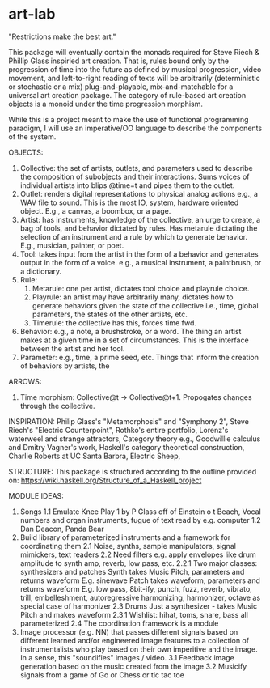 # art-lab

"Restrictions make the best art."

This package will eventually contain the monads required for
    Steve Riech & Phillip Glass inspiried art creation.
    That is, rules bound only by the progression of time
    into the future as defined by musical progression,
    video movement, and left-to-right reading of texts will
    be arbitrarily (deterministic or stochastic or a mix)
    plug-and-playable, mix-and-matchable for a universal
    art creation package. The category of rule-based
    art creation objects is a monoid under the time
    progression morphism.

While this is a project meant to make the use of functional
    programming paradigm, I will use an imperative/OO
    language to describe the components of the system.

OBJECTS:
1. Collective: the set of artists, outlets, and parameters
    used to describe the composition of subobjects and their
    interactions. Sums voices of individual artists into
    blips @time=t and pipes them to the outlet.
2. Outlet: renders digital representations to physical
    analog actions e.g., a WAV file to sound. This is
    the most IO, system, hardware oriented object.
    E.g., a canvas, a boombox, or a page.
3. Artist: has instruments, knowledge of the collective,
    an urge to create, a bag of tools, and behavior 
    dictated by rules. Has metarule dictating the selection
    of an instrument and a rule by which to generate
    behavior. E.g., musician, painter, or poet.
4. Tool: takes input from the artist in the form of a
    behavior and generates output in the form of a voice.
    e.g., a musical instrument, a paintbrush, or a
    dictionary.
5. Rule:
    1. Metarule: one per artist, dictates tool choice 
        and playrule choice.
    2. Playrule: an artist may have arbitrarily many,
        dictates how to generate behaviors given
        the state of the collective i.e., time, global
        parameters, the states of the other artists, etc.
    3. Timerule: the collective has this, forces time fwd.
6. Behavior: e.g., a note, a brushstroke, or a word. The
    thing an artist makes at a given time in a set of
    circumstances. This is the interface between the artist
    and her tool.
7. Parameter: e.g., time, a prime seed, etc. Things that
    inform the creation of behaviors by artists, the

ARROWS:
1. Time morphism: Collective@t -> Collective@t+1.
    Propogates changes through the collective.

INSPIRATION:
Philip Glass's "Metamorphosis" and "Symphony 2",
Steve Riech's "Electric Counterpoint",
Rothko's entire portfolio,
Lorenz's waterweel and strange attractors,
Category theory e.g., Goodwillie calculus and
    Dmitry Vagner's work,
Haskell's category theoretical construction,
Charlie Roberts at UC Santa Barbra,
Electric Sheep,

STRUCTURE:
This package is structured according to the outline provided
    on:
    https://wiki.haskell.org/Structure_of_a_Haskell_project

MODULE IDEAS:
1. Songs
    1.1 Emulate Knee Play 1 by P Glass off of Einstein o t Beach, Vocal numbers
    and organ instruments, fugue of text read by e.g. computer
    1.2 Dan Deacon, Panda Bear
2. Build library of parameterized instruments and a framework for coordinating
   them
    2.1 Noise, synths, sample manipulators, signal mimickers, text readers
    2.2 Need filters e.g. apply envelopes like drum amplitude to synth amp,
    reverb, low pass, etc.
        2.2.1 Two major classes: synthesizers and patches
            Synth takes Music Pitch, parameters and returns waveform
                E.g. sinewave
            Patch takes waveform, parameters and returns waveform
                E.g. low pass, 8bit-ify, punch, fuzz, reverb, vibrato, trill,
                embelleshment, autoregressive harmonizing, harmonizer, octave as
                special case of harmonizer
    2.3 Drums
        Just a synthesizer - takes Music Pitch and makes waveform
        2.3.1 Wishlist: hihat, toms, snare, bass all parameterized
    2.4 The coordination framework is a module
3. Image processor (e.g. NN) that passes different signals based on different
   learned and/or engineered image features to a collection of instrumentalists
   who play based on their own imperitive and the image. In a sense, this
   "soundifies" images / video.
   3.1 Feedback image generation based on the music created from the image
   3.2 Musicify signals from a game of Go or Chess or tic tac toe
